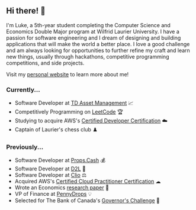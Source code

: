 ## Hi there! 👋

I'm Luke, a 5th-year student completing the Computer Science and Economics Double Major program at Wilfrid Laurier University. I have a passion for software engineering and I dream of designing and building applications that will make the world a better place. I love a good challenge and am always looking for opportunities to further refine my craft and learn new things, usually through hackathons, competitive programming competitions, and side projects.

Visit my [personal website](https://www.lukedasios.com/) to learn more about me! 

### Currently...
- Software Developer at [TD Asset Management](https://www.td.com/gl/en/global-investment-solutions/about-us/our-business/td-asset-management) 📈
- Competitively Programming on [LeetCode](https://leetcode.com/Luke_Das/) 🏆
- Studying to acquire AWS's [Certified Developer Certification](https://aws.amazon.com/certification/certified-developer-associate/?trk=388d2989-92ff-4df0-b2ee-d3064582f09e&sc_channel=ps&ef_id=CjwKCAjwpJWoBhA8EiwAHZFzfh9RO8Iovt_cV_3daK5EaH9Dkw5Zze3w5qbl_KFEp6ZagIpjJYFliRoCmDYQAvD_BwE:G:s&s_kwcid=AL!4422!3!508672714309!e!!g!!aws%20developer%20certification!11138243030!106933369902) ☁️
- Captain of Laurier's chess club ♟️

### Previously...
- Software Developer at [Props.Cash](https://props.cash/) 💰
- Software Developer at [D2L](https://www.d2l.com/) 🏫
- Software Developer at [Clio](https://www.clio.com/) ⚖️
- Acquired AWS's [Certified Cloud Practitioner Certification](https://www.credly.com/badges/6bce9f58-f523-4a3f-8f48-65e11a84bc98/public_url) ☁
- Wrote an Economics [research paper](https://docs.google.com/document/d/1Hc-xWqiaFLRx9VlxLxSlppWmTNr_Tcyk5FbokxV6wdQ/edit) 📃
- VP of Finance at [PennyDrops](https://www.pennydrops.org/) 💡
- Selected for The Bank of Canada's [Governor's Challenge](https://www.bankofcanada.ca/research/governors-challenge/) 🏦

